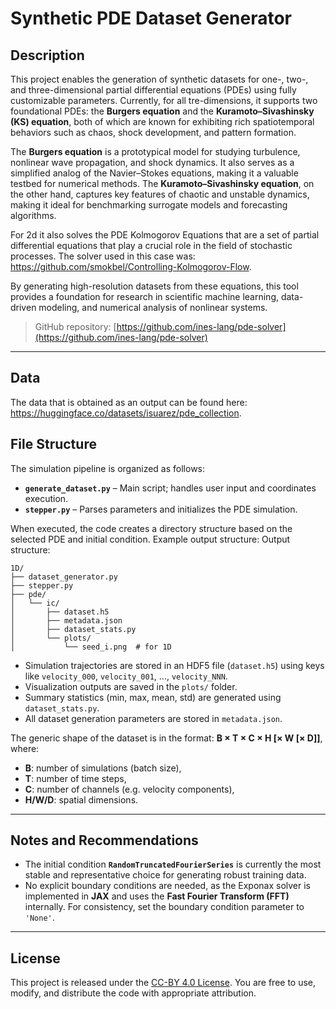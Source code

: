 # Synthetic PDE Dataset Generator

## Description

This project enables the generation of synthetic datasets for one-, two-, and three-dimensional partial differential equations (PDEs) using fully customizable parameters. Currently, for all tre-dimensions, it supports two foundational PDEs: the **Burgers equation** and the **Kuramoto–Sivashinsky (KS) equation**, both of which are known for exhibiting rich spatiotemporal behaviors such as chaos, shock development, and pattern formation.

The **Burgers equation** is a prototypical model for studying turbulence, nonlinear wave propagation, and shock dynamics. It also serves as a simplified analog of the Navier–Stokes equations, making it a valuable testbed for numerical methods. The **Kuramoto–Sivashinsky equation**, on the other hand, captures key features of chaotic and unstable dynamics, making it ideal for benchmarking surrogate models and forecasting algorithms.

For 2d it also solves the PDE Kolmogorov Equations that are a set of partial differential equations that play a crucial role in the field of stochastic processes. The solver used in this case was: https://github.com/smokbel/Controlling-Kolmogorov-Flow.

By generating high-resolution datasets from these equations, this tool provides a foundation for research in scientific machine learning, data-driven modeling, and numerical analysis of nonlinear systems.

> GitHub repository: [https://github.com/ines-lang/pde-solver](https://github.com/ines-lang/pde-solver)

---
## Data

The data that is obtained as an output can be found here: https://huggingface.co/datasets/isuarez/pde_collection.

## File Structure

The simulation pipeline is organized as follows:

- **`generate_dataset.py`** – Main script; handles user input and coordinates execution.
- **`stepper.py`** – Parses parameters and initializes the PDE simulation.

When executed, the code creates a directory structure based on the selected PDE and initial condition. Example output structure:
Output structure:
```
1D/
├── dataset_generator.py
├── stepper.py
├── pde/
│   └── ic/
│       ├── dataset.h5
│       ├── metadata.json
│       ├── dataset_stats.py
│       └── plots/
│           └── seed_i.png  # for 1D
```

- Simulation trajectories are stored in an HDF5 file (`dataset.h5`) using keys like `velocity_000`, `velocity_001`, ..., `velocity_NNN`.
- Visualization outputs are saved in the `plots/` folder.
- Summary statistics (min, max, mean, std) are generated using `dataset_stats.py`.
- All dataset generation parameters are stored in `metadata.json`.

The generic shape of the dataset is in the format: **B × T × C × H [× W [× D]]**, where:
- **B**: number of simulations (batch size),
- **T**: number of time steps,
- **C**: number of channels (e.g. velocity components),
- **H/W/D**: spatial dimensions.

---

## Notes and Recommendations

- The initial condition **`RandomTruncatedFourierSeries`** is currently the most stable and representative choice for generating robust training data.
- No explicit boundary conditions are needed, as the Exponax solver is implemented in **JAX** and uses the **Fast Fourier Transform (FFT)** internally. For consistency, set the boundary condition parameter to `'None'`.

---

## License

This project is released under the [CC-BY 4.0 License](https://creativecommons.org/licenses/by/4.0/). You are free to use, modify, and distribute the code with appropriate attribution.
